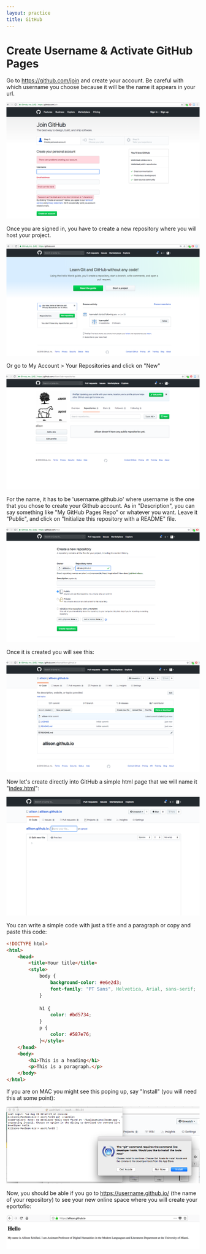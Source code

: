 ```yaml
---
layout: practice
title: GitHub
---
```



# Create Username & Activate GitHub Pages 

Go to <https://github.com/join> and create your account. Be careful with which username you choose because it will be the name it appears in your url. 

![Create Username](https://github.com/susannalles/DHPracticum/blob/gh-pages/practice/img/01.png)

Once you are signed in, you have to create a new repository where you will host your project. 

![Create Repository](https://github.com/susannalles/DHPracticum/blob/gh-pages/practice/img/02.png)

Or go to My Account > Your Repositories and click on "New"

![Text](https://github.com/susannalles/DHPracticum/blob/gh-pages/practice/img/03.png)

For the name, it has to be 'username.github.io' where username is the one that you chose to create your Github account. As in "Description", you can say something like "My GitHub Pages Repo" or whatever you want. Leave it "Public", and click on "Initialize this repository with a README" file. 

![Text](https://github.com/susannalles/DHPracticum/blob/gh-pages/practice/img/05.png)

Once it is created you will see this: 

![Text](https://github.com/susannalles/DHPracticum/blob/gh-pages/practice/img/06.png)

Now let's create directly into GitHub a simple html page that we will name it "[index.html](https://github.com/susannalles/DHPracticum/blob/gh-pages/practice/index2.html)":

![Text](https://github.com/susannalles/DHPracticum/blob/gh-pages/practice/img/07.png)

You can write a simple code with just a title and a paragraph or copy and paste this code: 

```html
<!DOCTYPE html>
<html>
    <head>
        <title>Your title</title>
        <style>
            body {
                background-color: #e6e2d3;
                font-family: "PT Sans", Helvetica, Arial, sans-serif;
            }
            
            h1 {
                color: #bd5734;
            }
            p {
                color: #587e76;
            }</style>
    </head>
    <body>
        <h1>This is a heading</h1>
        <p>This is a paragraph.</p>
    </body>
</html>
```

If you are on MAC you might see this poping up, say "Install" (you will need this at some point):

![Text](https://github.com/susannalles/DHPracticum/blob/gh-pages/practice/img/08.png)

Now, you should be able if you go to https://username.github.io/ (the name of your repository) to see your new online space where you will create your eportofio: 

![Text](https://github.com/susannalles/DHPracticum/blob/gh-pages/practice/img/09.png)











